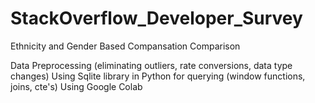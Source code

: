 # StackOverflow_Developer_Survey
Ethnicity and Gender Based Compansation Comparison

Data Preprocessing (eliminating outliers, rate conversions, data type changes)
Using Sqlite library in Python for querying (window functions, joins, cte's)
Using Google Colab
